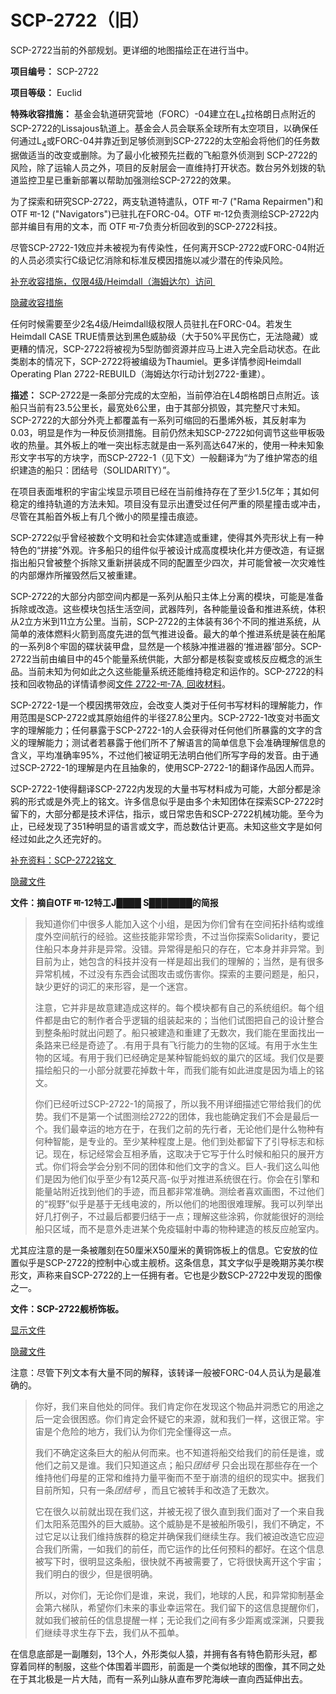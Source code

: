 # SCP-2722（旧）
                        



SCP-2722当前的外部规划。更详细的地图描绘正在进行当中。



**项目编号：** SCP-2722

**项目等级：** Euclid

**特殊收容措施：** 基金会轨道研究营地（FORC）-04建立在L<sub>4</sub>拉格朗日点附近的SCP-2722的Lissajous轨道上。基金会人员会联系全球所有太空项目，以确保任何通过L<sub>4</sub>或FORC-04并靠近到足够侦测到SCP-2722的太空船会将他们的任务数据做适当的改变或删除。为了最小化被预先拦截的飞船意外侦测到 SCP-2722的风险，除了运输人员之外，项目的反射层会一直维持打开状态。数台另外划拨的轨道监控卫星已重新部署以帮助加强测绘SCP-2722的效果。

为了探索和研究SCP-2722，两支轨道特遣队，OTF मा-7 ("Rama Repairmen")和OTF मा-12 ("Navigators")已驻扎在FORC-04。OTF मा-12负责测绘SCP-2722内部并编目有用的文本，而 OTF मा-7负责分析回收到的SCP-2722科技。

尽管SCP-2722-1效应并未被视为有传染性，任何离开SCP-2722或FORC-04附近的人员必须实行C级记忆消除和标准反模因措施以减少潜在的传染风险。


<a shape='rect' class='collapsible-block-link' href='javascript:;'>&#34917;&#20805;&#25910;&#23481;&#25514;&#26045;&#65292;&#20165;&#38480;4&#32423;/Heimdall&#65288;&#28023;&#22982;&#36798;&#23572;&#65289;&#35775;&#38382;&#160;</a>

<a shape='rect' class='collapsible-block-link' href='javascript:;'>&#38544;&#34255;&#25910;&#23481;&#25514;&#26045;</a>

任何时候需要至少2名4级/Heimdall级权限人员驻扎在FORC-04。若发生Heimdall CASE TRUE情景达到黑色威胁级（大于50%平民伤亡，无法隐藏）或更糟的情况，SCP-2722将被视为5型防御资源并应马上进入完全启动状态。在此类剧本的情况下，SCP-2722将被编级为Thaumiel。更多详情参阅Heimdall Operating Plan 2722-REBUILD（海姆达尔行动计划2722-重建）。




**描述：** SCP-2722是一条部分完成的太空船，当前停泊在L4朗格朗日点附近。该船只当前有23.5公里长，最宽处6公里，由于其部分损毁，其完整尺寸未知。SCP-2722的大部分外壳上都覆盖有一系列可缩回的石墨烯外板，其反射率为0.03，明显是作为一种反侦测措施。目前仍然未知SCP-2722如何调节这些甲板吸收的热量。其外板上的唯一突出标志就是由一系列高达647米的，使用一种未知象形文字书写的方块字，而SCP-2722-1（见下文）一般翻译为“为了维护常态的组织建造的船只：团结号（SOLIDARITY）”。

在项目表面堆积的宇宙尘埃显示项目已经在当前维持存在了至少1.5亿年；其如何稳定的维持轨道的方法未知。项目没有显示出遭受过任何严重的陨星撞击或冲击，尽管在其船首外板上有几个微小的陨星撞击痕迹。

SCP-2722似乎曾经被数个文明和社会实体建造或重建，使得其外壳形状上有一种特色的“拼接”外观。许多船只的组件似乎被设计成高度模块化并方便改造，有证据指出船只曾被整个拆除又重新拼装成不同的配置至少四次，并可能曾被一次灾难性的内部爆炸所摧毁然后又被重建。

SCP-2722的大部分内部空间内都是一系列从船只主体上分离的模块，可能是准备拆除或改造。这些模块包括生活空间，武器阵列，各种能量设备和推进系统，体积从2立方米到11立方公里。当前，SCP-2722的主体装有36个不同的推进系统，从简单的液体燃料火箭到高度先进的氙气推进设备。最大的单个推进系统是装在船尾的一系列8个牢固的碟状装甲盘，显然是一个核脉冲推进器的‘推进器’部分。SCP-2722当前由编目中的45个能量系统供能，大部分都是核裂变或核反应概念的派生品。当前未知为何如此之久这些能量系统还能维持稳定和运作的。SCP-2722的科技和回收物品的详情请参阅[文件 2722-मा-7A, 回收材料](//scp-wiki-cn.wikidot.comhttp://scp-wiki-cn.wikidot.com//2722tech)。

SCP-2722-1是一个模因携带效应，会改变人类对于任何书写材料的理解能力，作用范围是SCP-2722或其原始组件的半径27.8公里内。SCP-2722-1改变对书面文字的理解能力；任何暴露于SCP-2722-1的人会获得对任何他们所暴露的文字的含义的理解能力；测试者若暴露于他们所不了解语言的简单信息下会准确理解信息的含义，平均准确率95%，不过他们被证明无法明白他们所写字母的发音。由于通过SCP-2722-1的理解是内在且抽象的，使用SCP-2722-1的翻译作品因人而异。

SCP-2722-1使得翻译SCP-2722内发现的大量书写材料成为可能，大部分都是涂鸦的形式或是外壳上的铭文。许多信息似乎是由多个未知团体在探索SCP-2722时留下的，大部分都是技术评估，指示，或日常忠告和SCP-2722机械功能。至今为止，已经发现了351种明显的语言或文字，而总数估计更高。未知这些文字是如何经过如此之久还完好的。


<a shape='rect' class='collapsible-block-link' href='javascript:;'>&#34917;&#20805;&#36164;&#26009;&#65306;SCP-2722&#38125;&#25991;&#160;</a>

<a shape='rect' class='collapsible-block-link' href='javascript:;'>&#38544;&#34255;&#25991;&#20214;</a>

**文件：摘自OTF मा-12特工J████ S███████的简报** 


> 我知道你们中很多人能加入这个小组，是因为你们曾有在空间拓扑结构或维度外空间航行的经验。这些技能非常珍贵，不过当你探索Solidarity，要记住船只本身并非是异常。没错。异常得是船只的存在，它本身并非异常。到目前为止，她包含的科技并没有一样是超出我们的理解的；当然，是有很多异常机械，不过没有东西会试图攻击或伤害你。探索的主要问题是，船只，缺少更好的词汇的来形容，是一个迷宫。
> 
> 注意，它并非是故意建造成这样的。每个模块都有自己的系统组织。每个组件都是由它的制作者合乎逻辑的组装起来的；当他们试图把自己的设计整合到整条船时就出问题了。船只被建造和重建了无数次，我们能在里面找出一条路来已经是奇迹了。.有用于具有飞行能力的生物的区域。有用于水生生物的区域。有用于我们已经确定是某种智能蚂蚁的巢穴的区域。我们仅是要描绘船只的一小部分就要花掉数十年，而我们能有如此进度是因为墙上的铭文。
> 
> 你们已经听过SCP-2722-1的简报了，所以我不用详细描述它带给我们的优势。我们不是第一个试图测绘2722的团体，我也能确定我们不会是最后一个。我们最幸运的地方在于，在我们之前的先行者，无论他们是什么物种有何种智能，是专业的。至少某种程度上是。他们到处都留下了引导标志和标记。现在，标记经常会互相矛盾，这取决于它写于什么时候和船只的展开方式。你们将会学会分别不同的团体和他们文字的含义。巨人-我们这么叫他们是因为他们似乎至少有12英尺高-似乎对推进系统很在行。你会在引擎和能量站附近找到他们的手迹，而且都非常准确。测绘者喜欢画图，不过他们的“视野”似乎是基于无线电波的，所以他们的地图很难理解。我可以列举出好几打例子，不过最后都要归结于一点；理解这些涂鸦，你就能很好的测绘船只区域，而不是意外走进某个免疫辐射中毒的物种建造的核反应舱室内。
> 




尤其应注意的是一条被雕刻在50厘米X50厘米的黄铜饰板上的信息。它安放的位置似乎是SCP-2722的控制中心或主舰桥。这条信息，其文字似乎是晚期苏美尔楔形文，声称来自SCP-2722的上一任拥有者。它也是少数SCP-2722中发现的图像之一。

**文件：SCP-2722舰桥饰板。** 


<a shape='rect' class='collapsible-block-link' href='javascript:;'>&#26174;&#31034;&#25991;&#20214;</a>

<a shape='rect' class='collapsible-block-link' href='javascript:;'>&#38544;&#34255;&#25991;&#20214;</a>

注意：尽管下列文本有大量不同的解释，该转译一般被FORC-04人员认为是最准确的。


> 你好，我们来自他处的同伴。我们肯定你在发现这个物品并洞悉它的用途之后一定会很困惑。你们肯定会怀疑它的来源，就和我们一样，这很正常。宇宙是个危险的地方，我们认为你们完全懂得这一点。
> 
> 我们不确定这条巨大的船从何而来。也不知道将船交给我们的前任是谁，或他们之前又是谁。我们只知道这点；船只*团结号* 只会出现在那些存在一个维持他们母星的正常和维持力量平衡而不至于崩溃的组织的现实中。据我们目前所知，只有一条*团结号* ，而且它被转手和改造了无数次。
> 
> 它在很久以前就出现在我们这，并被无视了很久直到我们面对了一个来自我们太阳系范围外的巨大威胁。这个威胁是不是被船所吸引，我们不确定，不过它足以让我们维持族群的稳定并确保我们继续生存。我们被迫改造它应迎合我们所需，一如我们的前任，而它运作的比任何预料的都好。在这个信息被写下时，很明显这条船，很快就不再被需要了，它将很快离开这个宇宙；我们明白的很少，但是很明确。
> 
> 所以，对你们，无论你们是谁，来说，我们，地球的人民，和异常抑制基金会第六梯队，希望你们未来的事业幸运常在。我们留下的这信息提醒你们，就如我们被前任的信息提醒一样；无论我们之间有多少距离或深渊，只要我们继续寻求生存下去，我们从不孤单。
> 

在信息底部是一副雕刻，13个人，外形类似人猿，并拥有各有特色箭形头冠，都穿着同样的制服，这些个体围着半圆形，前面是一个类似地球的图像，其不同之处在于其北极是一片大陆，而有一系列山脉从直布罗陀海峡一直向西延伸出去。





                    
